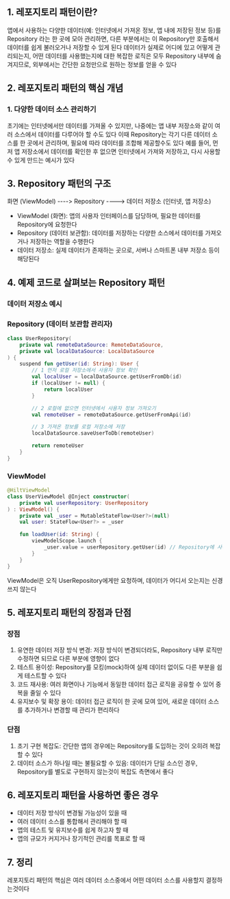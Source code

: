 ## 1. 레포지토리 패턴이란?

앱에서 사용하는 다양한 데이터(예: 인터넷에서 가져온 정보, 앱 내에 저장된 정보 등)를 Repository 라는 한 곳에 모아 관리하면, 다른 부분에서는 이 Repository만 호출해서 데이터를 쉽게 불러오거나 저장할 수 있게 된다
데이터가 실제로 어디에 있고 어떻게 관리되는지, 어떤 데이터를 사용했는지에 대한 복잡한 로직은 모두 Repository 내부에 숨겨지므로, 외부에서는 간단한 요청만으로 원하는 정보를 얻을 수 있다

## 2. 레포지토리 패턴의 핵심 개념

### 1. 다양한 데이터 소스 관리하기
초기에는 인터넷에서만 데이터를 가져올 수 있지만, 나중에는 앱 내부 저장소와 같이 여러 소스에서 데이터를 다루어야 할 수도 있다
이때 Repository는 각기 다른 데이터 소스를 한 곳에서 관리하며, 필요에 따라 데이터를 조합해 제공할수도 있다
예를 들어, 먼저 앱 저장소에서 데이터를 확인한 후 없으면 인터넷에서 가져와 저장하고, 다시 사용할 수 있게 만드는 예시가 있다

## 3. Repository 패턴의 구조

화면 (ViewModel)  ---->  Repository  ---->  데이터 저장소 (인터넷, 앱 저장소)

- ViewModel (화면): 앱의 사용자 인터페이스를 담당하며, 필요한 데이터를 Repository에 요청한다
- Repository (데이터 보관함): 데이터를 저장하는 다양한 소스에서 데이터를 가져오거나 저장하는 역할을 수행한다
- 데이터 저장소: 실제 데이터가 존재하는 곳으로, 서버나 스마트폰 내부 저장소 등이 해당된다

## 4. 예제 코드로 살펴보는 Repository 패턴

### 데이터 저장소 예시

### Repository (데이터 보관함 관리자)
```kotlin
class UserRepository(
    private val remoteDataSource: RemoteDataSource,
    private val localDataSource: LocalDataSource
) {
    suspend fun getUser(id: String): User {
        // 1 먼저 로컬 저장소에서 사용자 정보 확인
        val localUser = localDataSource.getUserFromDb(id)
        if (localUser != null) {
            return localUser
        }

        // 2 로컬에 없으면 인터넷에서 사용자 정보 가져오기
        val remoteUser = remoteDataSource.getUserFromApi(id)

        // 3 가져온 정보를 로컬 저장소에 저장
        localDataSource.saveUserToDb(remoteUser)

        return remoteUser
    }
}
```

### ViewModel
```kotlin
@HiltViewModel
class UserViewModel @Inject constructor(
    private val userRepository: UserRepository
) : ViewModel() {
    private val _user = MutableStateFlow<User?>(null)
    val user: StateFlow<User?> = _user

    fun loadUser(id: String) {
        viewModelScope.launch {
            _user.value = userRepository.getUser(id) // Repository에 사용자 정보 요청
        }
    }
}
```
ViewModel은 오직 UserRepository에게만 요청하며, 데이터가 어디서 오는지는 신경 쓰지 않는다

## 5. 레포지토리 패턴의 장점과 단점

### 장점
1. 유연한 데이터 저장 방식 변경: 저장 방식이 변경되더라도, Repository 내부 로직만 수정하면 되므로 다른 부분에 영향이 없다
2. 테스트 용이성: Repository를 모킹(mock)하여 실제 데이터 없이도 다른 부분을 쉽게 테스트할 수 있다
3. 코드 재사용: 여러 화면이나 기능에서 동일한 데이터 접근 로직을 공유할 수 있어 중복을 줄일 수 있다
4. 유지보수 및 확장 용이: 데이터 접근 로직이 한 곳에 모여 있어, 새로운 데이터 소스를 추가하거나 변경할 때 관리가 편리하다

### 단점
1. 초기 구현 복잡도: 간단한 앱의 경우에는 Repository를 도입하는 것이 오히려 복잡할 수 있다
2. 데이터 소스가 하나일 때는 불필요할 수 있음: 데이터가 단일 소스인 경우, Repository를 별도로 구현하지 않는것이 복잡도 측면에서 좋다

## 6. 레포지토리 패턴을 사용하면 좋은 경우

- 데이터 저장 방식이 변경될 가능성이 있을 때
- 여러 데이터 소스를 통합해서 관리해야 할 때
- 앱의 테스트 및 유지보수를 쉽게 하고자 할 때
- 앱의 규모가 커지거나 장기적인 관리를 목표로 할 때

## 7. 정리

레포지토리 패턴의 핵심은 여러 데이터 소스중에서 어떤 데이터 소스를 사용할지 결정하는것이다
